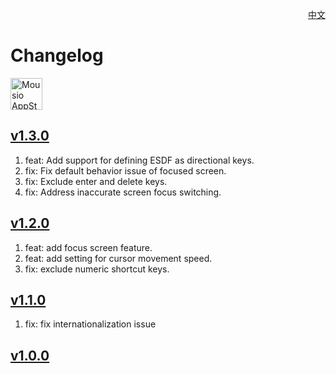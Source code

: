 <p align="right">
  <a href="./CHANGELOG.zh.md">中文</a>
</p>
<!--rehype:style=float: right; bottom: -36px; position: relative;-->

Changelog
===

<a target="_blank" href="https://apps.apple.com/app/mousio/6746747327" title="Mousio for macOS">
<img alt="Mousio AppStore" src="https://jaywcjlove.github.io/sb/download/macos.svg" height="51">
</a>

## [v1.3.0](https://github.com/jaywcjlove/mousio/releases/tag/v1.3.0)

1. feat: Add support for defining ESDF as directional keys.
2. fix: Fix default behavior issue of focused screen.
3. fix: Exclude enter and delete keys.
4. fix: Address inaccurate screen focus switching.

## [v1.2.0](https://github.com/jaywcjlove/mousio/releases/tag/v1.2.0)

1. feat: add focus screen feature. 
2. feat: add setting for cursor movement speed.
3. fix: exclude numeric shortcut keys.

## [v1.1.0](https://github.com/jaywcjlove/mousio/releases/tag/v1.1.0)

1. fix: fix internationalization issue

## [v1.0.0](https://github.com/jaywcjlove/mousio/releases/tag/v1.0.0)
